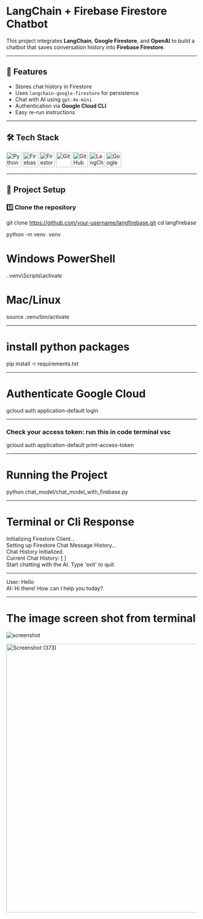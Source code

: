 # LangChain + Firebase Firestore Chatbot

This project integrates **LangChain**, **Google Firestore**, and **OpenAI** to build a chatbot that saves conversation history into **Firebase Firestore**.

---

## 🚀 Features

- Stores chat history in Firestore
- Uses `langchain-google-firestore` for persistence
- Chat with AI using `gpt-4o-mini`
- Authentication via **Google Cloud CLI**
- Easy re-run instructions

---

## 🛠 Tech Stack

<p align="left">
  <img src="https://www.python.org/static/community_logos/python-logo.png" height="40" alt="Python"/>
  <img src="https://firebase.google.com/static/downloads/brand-guidelines/PNG/logo-logomark.png" height="40" alt="Firebase"/>
  <img src="https://firebase.google.com/static/images/brand-guidelines/logo-vertical.png" height="40" alt="Firestore"/>
  <img src="https://avatars.githubusercontent.com/u/1342004?s=200&v=4" height="40" alt="Git"/>
  <img src="https://github.githubassets.com/images/modules/logos_page/GitHub-Mark.png" height="40" alt="GitHub"/>
  <img src="https://img.shields.io/badge/LangChain-000000?style=flat-square&logo=LangChain&logoColor=white" height="40" alt="LangChain"/>
  <img src="https://cloud.google.com/_static/cloud/images/social-icon-google-cloud-1200-630.png" height="40" alt="Google Cloud"/>
  
</p>

---

## 📂 Project Setup

### 1️⃣ Clone the repository

git clone https://github.com/your-username/langfirebase.git
cd langfirebase

python -m venv .venv

# Windows PowerShell

.\.venv\Scripts\activate

# Mac/Linux

source .venv/bin/activate

---

# install python packages

pip install -r requirements.txt

---

# Authenticate Google Cloud

gcloud auth application-default login

---

### Check your access token: run this in code terminal vsc

gcloud auth application-default print-access-token

---

# Running the Project

python chat_model/chat_model_with_firebase.py

---

# Terminal or Cli Response

Initializing Firestore Client...<br>
Setting up Firestore Chat Message History...<br>
Chat History Initialized.<br>
Current Chat History: [ ]<br>
Start chatting with the AI. Type 'exit' to quit.<br>

---

User: Hello <br>
AI: Hi there! How can I help you today?

---

# The image screen shot from terminal

![screenshot](img/screenshot.png)

<img width="1128" height="711" alt="Screenshot (373)" src="https://github.com/user-attachments/assets/a079ba0c-1b6d-40af-b024-a33bca1db74d" />

